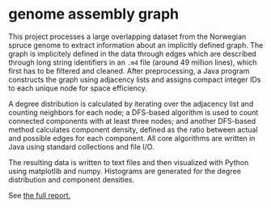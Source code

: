 # genome assembly graph

This project processes a large overlapping dataset from the Norwegian spruce genome to extract information about an implicitly defined graph. The graph is implicitely defined in the data through edges which are described through long string identifiers in an `.m4` file (around 49 million lines), which first has to be filtered and cleaned. After preprocessing, a Java program constructs the graph using adjacency lists and assigns compact integer IDs to each unique node for space efficiency.

A degree distribution is calculated by iterating over the adjacency list and counting neighbors for each node; a DFS-based algorithm is used to count connected components with at least three nodes; and another DFS-based method calculates component density, defined as the ratio between actual and possible edges for each component. All core algorithms are written in Java using standard collections and file I/O.

The resulting data is written to text files and then visualized with Python using matplotlib and numpy. Histograms are generated for the degree distribution and component densities.

See [the full report.](./doc/report.md)
